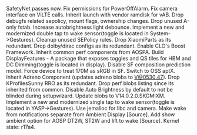 SafetyNet passes now.
Fix permissions for PowerOffAlarm.
Fix camera interface on ViLTE calls.
Inherit launch with vendor ramdisk for vAB.
Drop debugfs related sepolicy, mount flags, ownership changes.
Drop unused A-only fstab.
Increase autobrightness light debounce.
Implement a new and modernized double tap to wake sensor(toggle is located in System->Gestures).
Cleanup unused SEPolicy rules.
Drop XiaomiParts as its redundant.
Drop dolby/dirac configs as its redundant.
Enable CLO's Boost Framework.
Inherit common perf components from AOSPA.
Build DisplayFeatures - A package that exposes toggles and QS tiles for HBM and DC Dimming(toggle is located in display).
Disable SF composition prediction model.
Force device to treat 170M as sRGB in SF.
Switch to OSS aptX.
Inherit Adreno Component (updates adreno blobs to V@0530.47).
Drop KProfilesSunny RRO as its redundant.
Drop perf blobs listing since its inherited from common.
Disable Auto Brightness by default to not be blinded during setupwizard.
Update blobs to V14.0.2.0.SKGMIXM.
Implement a new and modernized single tap to wake sensor(toggle is located in YASP->Gestures).
Use jemalloc for libc and camera.
Make wake from notifications separate from Ambient Display [Source].
Add show ambient option for AOSP DT2W, ST2W and lift to wake [Source].
Kernel state: r17a4.
